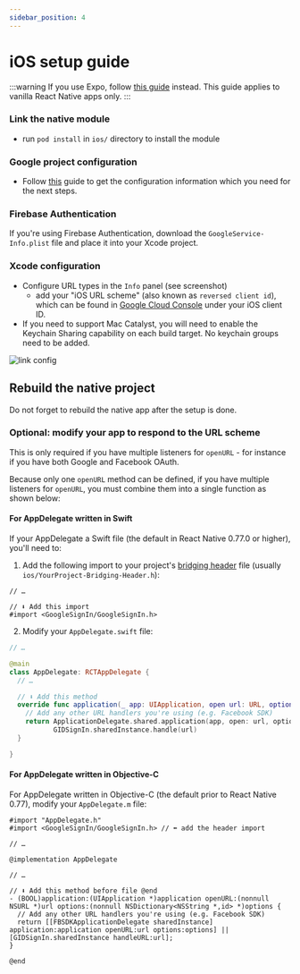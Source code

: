 ```yaml
---
sidebar_position: 4
---
```


# iOS setup guide

:::warning
If you use Expo, follow [this guide](/setting-up/expo.md) instead. This guide applies to vanilla React Native apps only.
:::

### Link the native module

- run `pod install` in `ios/` directory to install the module

### Google project configuration

- Follow [this](./get-config-file) guide to get the configuration information which you need for the next steps.

### Firebase Authentication

If you're using Firebase Authentication, download the `GoogleService-Info.plist` file and place it into your Xcode project.

### Xcode configuration

- Configure URL types in the `Info` panel (see screenshot)
  - add your "iOS URL scheme" (also known as `reversed client id`), which can be found in [Google Cloud Console](https://console.cloud.google.com/apis/credentials?project=_) under your iOS client ID.
- If you need to support Mac Catalyst, you will need to enable the Keychain Sharing capability on each build target. No keychain groups need to be added.

![link config](/img/urlTypes.png)

## Rebuild the native project

Do not forget to rebuild the native app after the setup is done.

### Optional: modify your app to respond to the URL scheme

This is only required if you have multiple listeners for `openURL` - for instance if you have both Google and Facebook OAuth.

Because only one `openURL` method can be defined, if you have multiple listeners for `openURL`, you must combine them into a single function as shown below:

#### For AppDelegate written in Swift

If your AppDelegate a Swift file (the default in React Native 0.77.0 or higher), you'll need to:

1. Add the following import to your project's [bridging header](<(https://developer.apple.com/documentation/swift/importing-objective-c-into-swift#Import-Code-Within-an-App-Target)>) file (usually `ios/YourProject-Bridging-Header.h`):

```objc
// …

// ⬇️ Add this import
#import <GoogleSignIn/GoogleSignIn.h>
```

2. Modify your `AppDelegate.swift` file:

```swift
// …

@main
class AppDelegate: RCTAppDelegate {
  // …

  // ⬇️ Add this method
  override func application(_ app: UIApplication, open url: URL, options: [UIApplication.OpenURLOptionsKey : Any] = [:]) -> Bool {
    // Add any other URL handlers you're using (e.g. Facebook SDK)
    return ApplicationDelegate.shared.application(app, open: url, options: options) ||
           GIDSignIn.sharedInstance.handle(url)
  }

}
```

#### For AppDelegate written in Objective-C

For AppDelegate written in Objective-C (the default prior to React Native 0.77), modify your `AppDelegate.m` file:

```objc
#import "AppDelegate.h"
#import <GoogleSignIn/GoogleSignIn.h> // ⬅️ add the header import

// …

@implementation AppDelegate

// …

// ⬇️ Add this method before file @end
- (BOOL)application:(UIApplication *)application openURL:(nonnull NSURL *)url options:(nonnull NSDictionary<NSString *,id> *)options {
  // Add any other URL handlers you're using (e.g. Facebook SDK)
  return [[FBSDKApplicationDelegate sharedInstance] application:application openURL:url options:options] || [GIDSignIn.sharedInstance handleURL:url];
}

@end
```

